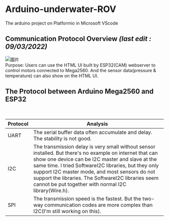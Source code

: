 # Arduino-underwater-ROV
The arduino project on Platformio in Microsoft VScode
<br>
## Communication Protocol Overview <I>(last edit : 09/03/2022)</I>
![圖片](https://user-images.githubusercontent.com/103128273/188257759-3a2d44f8-84d8-4325-b277-ad3f182dfbbf.png)
<br>
Purpose: Users can use the HTML UI built by ESP32(CAM) webserver to control motors connected to Mega2560. And the sensor data(pressure & temperature) can also show on the HTML UI.
<br>
## The Protocol between Arduino Mega2560 and ESP32
<br>
<div align="center">

| Protocol  | Analysis|
| ---------- | -----------|
| UART   | The serial buffer data often accumulate and delay. The stability is not good. |
| I2C   | The transmission delay is very small without sensor installed. But there's no example on internet that can show one device can be I2C master and slave at the same time. I tried SoftwareI2C libraries, but they only support I2C master mode, and most sensors do not support the libraries. The SoftwareI2C libraries seem cannot be put together with normal I2C library(Wire.h).  |
| SPI   | The transmission speed is the fastest. But the two-way communication codes are more complex than I2C(I'm still working on this).  |

</div>
